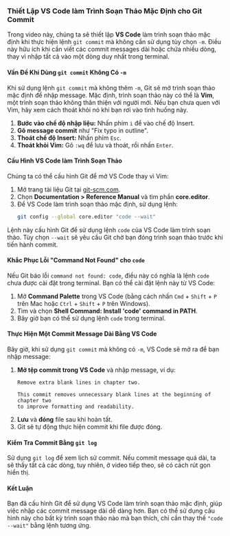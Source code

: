 ### **Thiết Lập VS Code làm Trình Soạn Thảo Mặc Định cho Git Commit**

Trong video này, chúng ta sẽ thiết lập **VS Code** làm trình soạn thảo mặc định khi thực hiện lệnh `git commit` mà không cần sử dụng tùy chọn `-m`. Điều này hữu ích khi cần viết các commit messages dài hoặc chứa nhiều dòng, thay vì nhập tất cả vào một dòng duy nhất trong terminal.

#### **Vấn Đề Khi Dùng `git commit` Không Có `-m`**
Khi sử dụng lệnh `git commit` mà không thêm `-m`, Git sẽ mở trình soạn thảo mặc định để nhập message. Mặc định, trình soạn thảo này có thể là **Vim**, một trình soạn thảo không thân thiện với người mới. Nếu bạn chưa quen với Vim, hãy xem cách thoát khỏi nó khi bạn rơi vào tình huống này.

1. **Bước vào chế độ nhập liệu:** Nhấn phím `i` để vào chế độ Insert.
2. **Gõ message commit** như "Fix typo in outline".
3. **Thoát chế độ Insert:** Nhấn phím `Esc`.
4. **Thoát khỏi Vim:** Gõ `:wq` để lưu và thoát, rồi nhấn `Enter`.

#### **Cấu Hình VS Code làm Trình Soạn Thảo**
Chúng ta có thể cấu hình Git để mở VS Code thay vì Vim:
1. Mở trang tài liệu Git tại [git-scm.com](https://git-scm.com).
2. Chọn **Documentation > Reference Manual** và tìm phần **core.editor**.
3. Để VS Code làm trình soạn thảo mặc định, sử dụng lệnh:
   ```bash
   git config --global core.editor "code --wait"
   ```

Lệnh này cấu hình Git để sử dụng lệnh `code` của VS Code làm trình soạn thảo. Tùy chọn `--wait` sẽ yêu cầu Git chờ bạn đóng trình soạn thảo trước khi tiến hành commit.

#### **Khắc Phục Lỗi "Command Not Found" cho `code`**
Nếu Git báo lỗi `command not found: code`, điều này có nghĩa là lệnh `code` chưa được cài đặt trong terminal. Bạn có thể cài đặt lệnh này từ VS Code:
1. Mở **Command Palette** trong VS Code (bằng cách nhấn `Cmd` + `Shift` + `P` trên Mac hoặc `Ctrl` + `Shift` + `P` trên Windows).
2. Tìm và chọn **Shell Command: Install 'code' command in PATH**.
3. Bây giờ bạn có thể sử dụng lệnh `code` trong terminal.

#### **Thực Hiện Một Commit Message Dài Bằng VS Code**
Bây giờ, khi sử dụng `git commit` mà không có `-m`, VS Code sẽ mở ra để bạn nhập message:
1. **Mở tệp commit trong VS Code** và nhập message, ví dụ:
   ```plaintext
   Remove extra blank lines in chapter two.

   This commit removes unnecessary blank lines at the beginning of chapter two
   to improve formatting and readability.
   ```
2. **Lưu** và **đóng** file sau khi hoàn tất.
3. Git sẽ tự động thực hiện commit khi file được đóng.

#### **Kiểm Tra Commit Bằng `git log`**
Sử dụng `git log` để xem lịch sử commit. Nếu commit message quá dài, ta sẽ thấy tất cả các dòng, tuy nhiên, ở video tiếp theo, sẽ có cách rút gọn hiển thị.

#### **Kết Luận**
Bạn đã cấu hình Git để sử dụng VS Code làm trình soạn thảo mặc định, giúp việc nhập các commit message dài dễ dàng hơn. Bạn có thể sử dụng cấu hình này cho bất kỳ trình soạn thảo nào mà bạn thích, chỉ cần thay thế `"code --wait"` bằng lệnh tương ứng.
